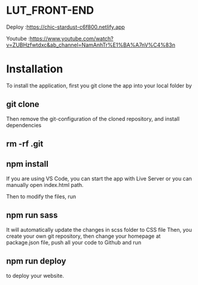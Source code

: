 # LUT_FRONT-END

Deploy :https://chic-stardust-c6f800.netlify.app

Youtube :https://www.youtube.com/watch?v=ZUBHzfwtdxc&ab_channel=NamAnhTr%E1%BA%A7nV%C4%83n

# Installation

To install the application, first you git clone the app into your local folder by

## git clone

Then remove the git-configuration of the cloned repository, and install dependencies

## rm -rf .git

## npm install

If you are using VS Code, you can start the app with Live Server or you can manually open index.html path.

Then to modify the files, run

## npm run sass

It will automatically update the changes in scss folder to CSS file Then, you create your own git repository, then change your homepage at package.json file, push all your code to Github and run

## npm run deploy

to deploy your website.
